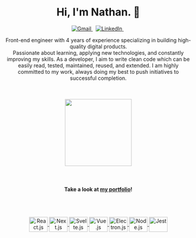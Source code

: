 <p>
  <h1 align="center">Hi, I'm Nathan. 👋</h1>
</p>

<p align="center">
  <a href="mailto:nathansilvasantos@gmail.com">
    <img src="https://img.shields.io/badge/Gmail-D14836?style=for-the-badge&logo=gmail&logoColor=white" alt="Gmail"/>
  </a>
  &nbsp;
  <a href="https://www.linkedin.com/in/nathan-s-santos-4b2637163/">
    <img src="https://img.shields.io/badge/LinkedIn-0077B5?style=for-the-badge&logo=linkedin&logoColor=white" alt="LinkedIn"/>
  </a>
  &nbsp;
</p>

<p align="center">Front-end engineer with 4 years of experience specializing in building high-quality digital products.<br />Passionate about learning, applying new technologies, and constantly improving my skills. As a developer, I aim to write clean code which can be easily read, tested, maintained, reused, and extended. I am highly committed to my work, always doing my best to push initiatives to successful completion.</p>

<br />
<br />

<div align="center">
  <a href="https://github.com/nathanssantos?tab=repositories">
    <img height="180em" src="https://github-readme-stats.vercel.app/api/top-langs/?username=nathanssantos&hide=html,css,scss,shell&layout=compact&theme=dark"/>
  </a>
</div>

<br />
<br />

<h4 align="center">
  Take a look at <a href="https://portfolio-nathanssantos.vercel.app/">my portfolio</a>!
</h4>

<br />
<br />

<p align="center">
  <a href="https://reactjs.org/">
    <img align="center" alt="React.js" height="40" width="50" src="https://cdn.jsdelivr.net/gh/devicons/devicon/icons/react/react-original-wordmark.svg">
  </a>

  <a href="https://nextjs.org/">
    <img align="center" alt="Next.js" height="40" width="50" src="https://cdn.jsdelivr.net/gh/devicons/devicon/icons/nextjs/nextjs-original.svg" />
  </a>

  <a href="https://svelte.dev/">
   <img align="center" alt="Svelte.js" height="40" width="50" src="https://cdn.jsdelivr.net/gh/devicons/devicon/icons/svelte/svelte-original.svg" />
  </a>

  <a href="https://vuejs.org/">
    <img align="center" alt="Vue.js" height="40" width="50" src="https://cdn.jsdelivr.net/gh/devicons/devicon/icons/vuejs/vuejs-original.svg" />
  </a>

  <a href="https://www.electronjs.org/">
    <img align="center" alt="Electron.js" height="40" width="50" src="https://cdn.jsdelivr.net/gh/devicons/devicon/icons/electron/electron-original.svg" />
  </a>

  <a href="https://nodejs.org/">
    <img align="center" alt="Node.js" height="40" width="50" src="https://cdn.jsdelivr.net/gh/devicons/devicon/icons/nodejs/nodejs-original-wordmark.svg" />
  </a>

  <a href="https://jestjs.io/">
   <img align="center" alt="Jest" height="40" width="50" src="https://cdn.jsdelivr.net/gh/devicons/devicon/icons/jest/jest-plain.svg" />
  </a>
</p>
